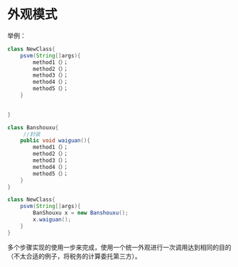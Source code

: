 # 外观模式

举例：

```java
class NewClass{
    psvm(String[]args){
        method1（）；
        method2（）；
        method3（）；
        method4（）；
        method5（）；
    }

   
}

class Banshouxu{
     //封装
    public void waiguan(){
        method1（）；
        method2（）；
        method3（）；
        method4（）；
        method5（）；    
    }
}

class NewClass{
    psvm(String[]args){
        BanShouxu x = new Banshouxu();
        x.waiguan();
    }
}
```

多个步骤实现的使用一步来完成，使用一个统一外观进行一次调用达到相同的目的（不太合适的例子，将税务的计算委托第三方）。

